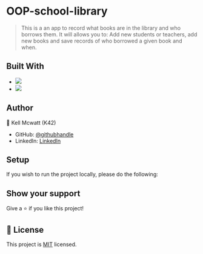 # OOP-school-library

> This is a an app to record what books are in the library and who borrows them. It will allows you to: Add new students or teachers, add new books and save records of who borrowed a given book and when.

## Built With

- ![](https://img.shields.io/badge/Github-blueviolet)
- ![](https://img.shields.io/badge/Ruby-red)

## Author

👤 Kell Mcwatt (K42)

- GitHub: [@githubhandle](https://github.com/CrystallineButterfly)
- LinkedIn: [LinkedIn](https://www.linkedin.com/in/kell_mcwatt/)

## Setup

If you wish to run the project locally, please do the following:

## Show your support

Give a ⭐️ if you like this project!

## 📝 License

This project is [MIT](./MIT.md) licensed.
